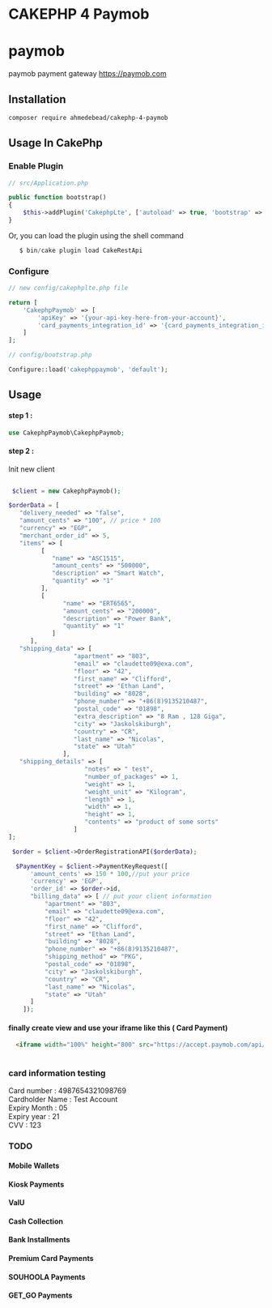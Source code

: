# CAKEPHP 4 Paymob

# paymob
paymob payment gateway https://paymob.com


## Installation
```bash
composer require ahmedebead/cakephp-4-paymob
```
## Usage In CakePhp
    

### Enable Plugin

```php
// src/Application.php

public function bootstrap()
{
    $this->addPlugin('CakephpLte', ['autoload' => true, 'bootstrap' => true, 'routes' => true]);
}
```

Or, you can load the plugin using the shell command

```php
   $ bin/cake plugin load CakeRestApi
```


### Configure

```php
// new config/cakephplte.php file

return [
    'CakephpPaymob' => [
        'apiKey' => '{your-api-key-here-from-your-account}',
        'card_payments_integration_id' => '{card_payments_integration_id}',
    ]
];

// config/bootstrap.php

Configure::load('cakephppaymob', 'default');
```


## Usage 



#### step 1 :

```php
use CakephpPaymob\CakephpPaymob;
```

#### step 2 :

Init new client

```php

 $client = new CakephpPaymob();

$orderData = [
   "delivery_needed" => "false", 
   "amount_cents" => "100", // price * 100 
   "currency" => "EGP", 
   "merchant_order_id" => 5, 
   "items" => [
         [
            "name" => "ASC1515", 
            "amount_cents" => "500000", 
            "description" => "Smart Watch", 
            "quantity" => "1" 
         ], 
         [
               "name" => "ERT6565", 
               "amount_cents" => "200000", 
               "description" => "Power Bank", 
               "quantity" => "1" 
            ] 
      ], 
   "shipping_data" => [
                  "apartment" => "803", 
                  "email" => "claudette09@exa.com", 
                  "floor" => "42", 
                  "first_name" => "Clifford", 
                  "street" => "Ethan Land", 
                  "building" => "8028", 
                  "phone_number" => "+86(8)9135210487", 
                  "postal_code" => "01898", 
                  "extra_description" => "8 Ram , 128 Giga", 
                  "city" => "Jaskolskiburgh", 
                  "country" => "CR", 
                  "last_name" => "Nicolas", 
                  "state" => "Utah" 
               ], 
   "shipping_details" => [
                     "notes" => " test", 
                     "number_of_packages" => 1, 
                     "weight" => 1, 
                     "weight_unit" => "Kilogram", 
                     "length" => 1, 
                     "width" => 1, 
                     "height" => 1, 
                     "contents" => "product of some sorts" 
                  ] 
]; 

 $order = $client->OrderRegistrationAPI($orderData);

  $PaymentKey = $client->PaymentKeyRequest([
      'amount_cents' => 150 * 100,//put your price
      'currency' => 'EGP',
      'order_id' => $order->id, 
      "billing_data" => [ // put your client information
          "apartment" => "803",
          "email" => "claudette09@exa.com",
          "floor" => "42",
          "first_name" => "Clifford",
          "street" => "Ethan Land",
          "building" => "8028",
          "phone_number" => "+86(8)9135210487",
          "shipping_method" => "PKG",
          "postal_code" => "01898",
          "city" => "Jaskolskiburgh",
          "country" => "CR",
          "last_name" => "Nicolas",
          "state" => "Utah"
      ]
    ]);


```



#### finally create view and use your iframe like this ( Card Payment)

```html
  <iframe width="100%" height="800" src="https://accept.paymob.com/api/acceptance/iframes/{{your_frame_id_here}}?payment_token=<?= $PaymentKey->token // from step 5 ?>">
 
```
### card information testing
Card number : 4987654321098769\
Cardholder Name : Test Account\
Expiry Month : 05\
Expiry year : 21\
CVV : 123


### TODO
#### Mobile Wallets
#### Kiosk Payments
#### ValU
#### Cash Collection
#### Bank Installments
#### Premium Card Payments
#### SOUHOOLA Payments
#### GET_GO Payments





